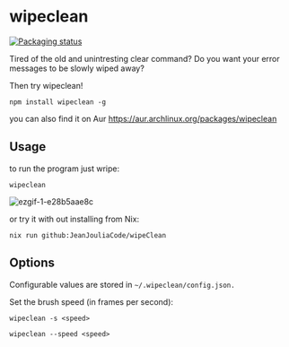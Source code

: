 # wipeclean
[![Packaging status](https://repology.org/badge/tiny-repos/wipeclean.svg)](https://repology.org/project/wipeclean/versions)

Tired of the old and unintresting clear command?
Do you want your error messages to be slowly wiped away?

Then try wipeclean!

`npm install wipeclean -g`

you can also find it on Aur
https://aur.archlinux.org/packages/wipeclean

## Usage

to run the program just wripe: 

`wipeclean`

![ezgif-1-e28b5aae8c](https://user-images.githubusercontent.com/60259431/155228227-a429c2ae-a003-41d0-b8de-a6fa8b7413c7.gif)

or try it with out installing from Nix:

`nix run github:JeanJouliaCode/wipeClean`

## Options

Configurable values are stored in `~/.wipeclean/config.json.`

Set the brush speed (in frames per second):

`wipeclean -s <speed>`

`wipeclean --speed <speed>`

